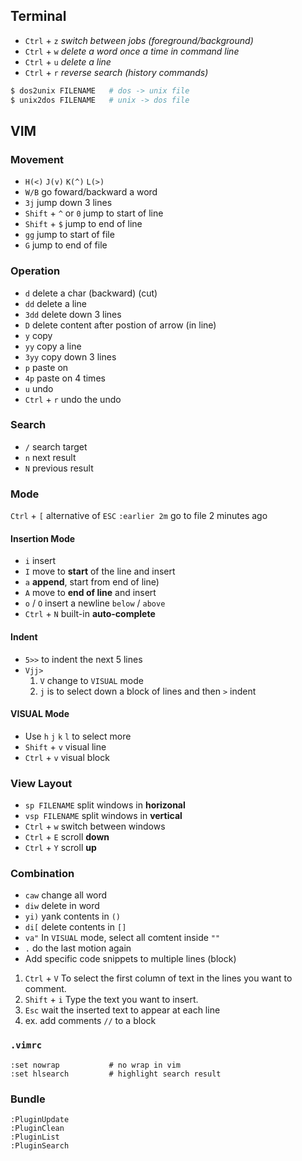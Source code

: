 ## Terminal ##
- `Ctrl` + `z`      *switch between jobs (foreground/background)*
- `Ctrl` + `w`      *delete a word once a time in command line* 
- `Ctrl` + `u`      *delete a line*
- `Ctrl` + `r`      *reverse search (history commands)*

```bash
$ dos2unix FILENAME   # dos -> unix file
$ unix2dos FILENAME   # unix -> dos file
```

## VIM ##
### Movement 
- `H(<)` `J(v)` `K(^)` `L(>)`
- `W/B`                   go foward/backward a word
- `3j`                    jump down 3 lines
- `Shift` + `^` or `0`    jump to start of line
- `Shift` + `$`           jump to end of line
- `gg`                    jump to start of file 
- `G`                     jump to end of file 

### Operation
- `d`               delete a char (backward) (cut) 
- `dd`              delete a line 
- `3dd`             delete down 3 lines
- `D`               delete content after postion of arrow (in line)
- `y`               copy 
- `yy`              copy a line
- `3yy`             copy down 3 lines
- `p`               paste on
- `4p`              paste on 4 times
- `u`               undo
- `Ctrl` + `r`      undo the undo

### Search 
- `/`               search target 
- `n`               next result 
- `N`               previous result 

### Mode
`Ctrl` + `[`        alternative of `ESC`
`:earlier 2m`       go to file 2 minutes ago
#### Insertion Mode
- `i`               insert
- `I`               move to **start** of the line and insert
- `a`               **append**, start from end of line)
- `A`               move to **end of line** and insert
- `o` / `O`         insert a newline `below` / `above`
- `Ctrl` + `N`      built-in **auto-complete**

#### Indent
- `5>>`             to indent the next 5 lines  
- `Vjj>`            
    1. `V` change to `VISUAL` mode
    2. `j` is to select down a block of lines and then `>` indent

#### VISUAL Mode
- Use `h` `j` `k` `l` to select more
- `Shift` + `v`      visual line
- `Ctrl`  + `v`      visual block

### View Layout
- `sp FILENAME`      split windows in **horizonal**           
- `vsp FILENAME`     split windows in **vertical**
- `Ctrl` + `w`       switch between windows
- `Ctrl` + `E`       scroll **down**
- `Ctrl` + `Y`       scroll **up**

### Combination 
- `caw`              change all word
- `diw`              delete in word
- `yi)`              yank contents in `()`
- `di[`              delete contents in `[]`
- `va"`              In `VISUAL` mode, select all comtent inside `""`
- `.`                do the last motion again 
- Add specific code snippets to multiple lines (block)
1. `Ctrl` + `V`      To select the first column of text in the lines you want to comment.
2. `Shift` + `i`     Type the text you want to insert.
3. `Esc`             wait the inserted text to appear at each line
4. ex. add comments `//` to a block 

### `.vimrc`
```
:set nowrap           # no wrap in vim
:set hlsearch         # highlight search result
```
### Bundle
```
:PluginUpdate
:PluginClean
:PluginList
:PluginSearch
```
